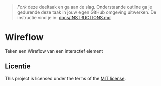 > _Fork_ deze deeltaak en ga aan de slag. 
Onderstaande outline ga je gedurende deze taak in jouw eigen GitHub omgeving uitwerken. 
De instructie vind je in: [docs/INSTRUCTIONS.md](docs/INSTRUCTIONS.md)



# Wireflow

Teken een Wireflow van een interactief element


## Licentie

This project is licensed under the terms of the [MIT license](./LICENSE).
